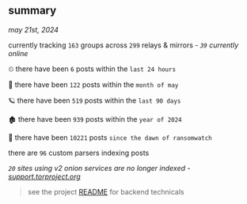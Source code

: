 
## summary
_may 21st, 2024_

currently tracking `163` groups across `299` relays & mirrors - _`39` currently online_

⏲ there have been `6` posts within the `last 24 hours`

🦈 there have been `122` posts within the `month of may`

🪐 there have been `519` posts within the `last 90 days`

🏚 there have been `939` posts within the `year of 2024`

🦕 there have been `10221` posts `since the dawn of ransomwatch`

there are `96` custom parsers indexing posts

_`20` sites using v2 onion services are no longer indexed - [support.torproject.org](https://support.torproject.org/onionservices/v2-deprecation/)_

> see the project [README](https://github.com/joshhighet/ransomwatch#ransomwatch--) for backend technicals
